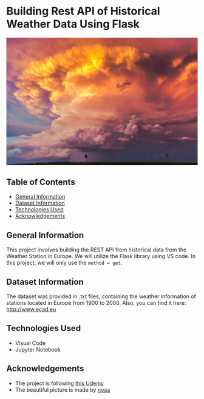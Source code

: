 # Building Rest API of Historical Weather Data Using Flask

![Example screenshot](./noaa-ZVhm6rEKEX8-unsplash.jpg)

## Table of Contents
* [General Information](#general-information)
* [Dataset Information](#dataset-information)
* [Technologies Used](#technologies-used)
* [Acknowledgements](#Acknowledgements)
<!-- * [License](#license) -->

## General Information
This project involves building the REST API from historical data from the Weather Station in Europe. 
We will utilize the Flask library using VS code. In this project, we will only use the `method = get`. 

## Dataset Information

The dataset was provided in .txt files, containing the weather information of stations located in Europe from 1900 to 2000. 
Also, you can find it here: http://www.ecad.eu

## Technologies Used
- Visual Code
- Jupyter Notebook

## Acknowledgements
- The project is following [this Udemy]([https://www.youtube.com/watch?v=eoJjtJfuUqE](https://www.udemy.com/course/the-python-mega-course/))
- The beautiful picture is made by [noaa](https://unsplash.com/@noaa)





